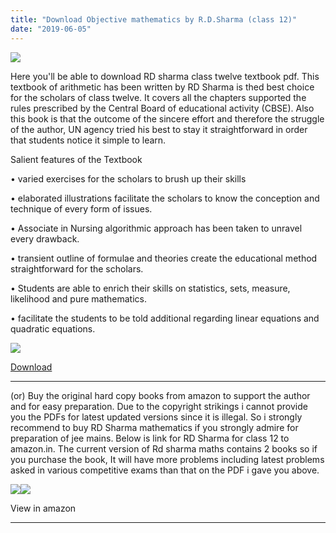 ```yaml
---
title: "Download Objective mathematics by R.D.Sharma (class 12)"
date: "2019-06-05"
---
```


![](/images/Copy-of-RD.Sharma-class-12.jpg)

Here you'll be able to download RD sharma class twelve textbook pdf. This textbook of arithmetic has been written by RD Sharma is thed best choice for the scholars of class twelve. It covers all the chapters supported the rules prescribed by the Central Board of educational activity (CBSE). Also this book is that the outcome of the sincere effort and therefore the struggle of the author, UN agency tried his best to stay it straightforward in order that students notice it simple to learn.

Salient features of the Textbook

• varied exercises for the scholars to brush up their skills

• elaborated illustrations facilitate the scholars to know the conception and technique of every form of issues.

• Associate in Nursing algorithmic approach has been taken to unravel every drawback.

• transient outline of formulae and theories create the educational method straightforward for the scholars.

• Students are able to enrich their skills on statistics, sets, measure, likelihood and pure mathematics.

• facilitate the students to be told additional regarding linear equations and quadratic equations.

![](/images/images-1.jpeg)

[Download](https://drive.google.com/file/d/1HCrw4g93BQsNeSe7W0I-aGmgvau6AqO4/view?usp=drivesdk)

---

(or) Buy the original hard copy books from amazon to support the author and for easy preparation. Due to the copyright strikings i cannot provide you the PDFs for latest updated versions since it is illegal. So i strongly recommend to buy RD Sharma mathematics if you strongly admire for preparation of jee mains. Below is link for RD Sharma for class 12 to amazon.in. The current version of Rd sharma maths contains 2 books so if you purchase the book, It will have more problems including latest problems asked in various competitive exams than that on the PDF i gave you above.

[![](//ws-in.amazon-adsystem.com/widgets/q?_encoding=UTF8&ASIN=8193663012&Format=_SL250_&ID=AsinImage&MarketPlace=IN&ServiceVersion=20070822&WS=1&tag=exammaterials-21&language=en_IN)](https://www.amazon.in/Mathematics-Class-Sharma-2018-19-Session/dp/8193663012/ref=as_li_ss_il?crid=2QYB52ZR6PW4T&keywords=rd+sharma+class+11+maths&qid=1580292591&sprefix=rd+sharma+,aps,1015&sr=8-4&linkCode=li3&tag=exammaterials-21&linkId=2a803e2a604c56026946b9050326cfaf&language=en_IN)![](https://ir-in.amazon-adsystem.com/e/ir?t=exammaterials-21&language=en_IN&l=li3&o=31&a=8193663012)

View in amazon

---
